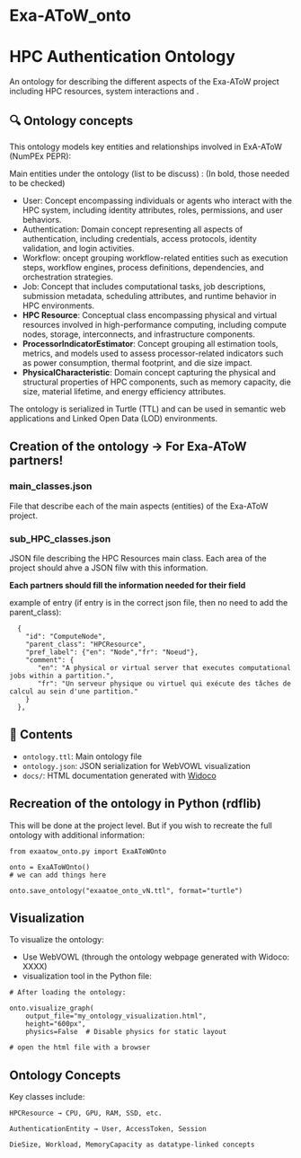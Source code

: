 # Exa-AToW_onto
# HPC Authentication Ontology

An ontology for describing the different aspects of the Exa-AToW project including HPC resources, system interactions and .

## 🔍 Ontology concepts

This ontology models key entities and relationships involved in ExA-AToW (NumPEx PEPR):

Main entities under the ontology (list to be discuss) :
(In bold, those needed to be checked)

- User: Concept encompassing individuals or agents who interact with the HPC system, including identity attributes, roles, permissions, and user behaviors.
- Authentication: Domain concept representing all aspects of authentication, including credentials, access protocols, identity validation, and login activities.
- Workflow: oncept grouping workflow-related entities such as execution steps, workflow engines, process definitions, dependencies, and orchestration strategies.
- Job: Concept that includes computational tasks, job descriptions, submission metadata, scheduling attributes, and runtime behavior in HPC environments.
- **HPC Resource**: Conceptual class encompassing physical and virtual resources involved in high-performance computing, including compute nodes, storage, interconnects, and infrastructure components.
- **ProcessorIndicatorEstimator**: Concept grouping all estimation tools, metrics, and models used to assess processor-related indicators such as power consumption, thermal footprint, and die size impact.
- **PhysicalCharacteristic**: Domain concept capturing the physical and structural properties of HPC components, such as memory capacity, die size, material lifetime, and energy efficiency attributes.


The ontology is serialized in Turtle (TTL) and can be used in semantic web applications and Linked Open Data (LOD) environments.

## Creation of the ontology -> For Exa-AToW partners! 
### main_classes.json
  File that describe each of the main aspects (entities) of the Exa-AToW project. 

### sub_HPC_classes.json
  JSON file describing the HPC Resources main class. 
  Each area of the project should ahve a JSON filw with this information.

  **Each partners should fill the information needed for their field**

example of entry (if entry is in the correct json file, then no need to add the parent_class):
```
  {
    "id": "ComputeNode",
    "parent_class": "HPCResource",
    "pref_label": {"en": "Node","fr": "Noeud"},
    "comment": {
       "en": "A physical or virtual server that executes computational jobs within a partition.",
       "fr": "Un serveur physique ou virtuel qui exécute des tâches de calcul au sein d'une partition."
    }
  },
```


## 📁 Contents

- `ontology.ttl`: Main ontology file
- `ontology.json`: JSON serialization for WebVOWL visualization
- `docs/`: HTML documentation generated with [Widoco](https://github.com/dgarijo/Widoco)

## Recreation of the ontology in Python (rdflib)
This will be done at the project level. But if you wish to recreate the full ontology with additional information:
```
from exaatow_onto.py import ExaAToWOnto

onto = ExaAToWOnto()
# we can add things here

onto.save_ontology("exaatoe_onto_vN.ttl", format="turtle")

```



## Visualization

To visualize the ontology:

- Use WebVOWL (through the ontology webpage generated with Widoco: XXXX)
- visualization tool in the Python file:
```
# After loading the ontology:

onto.visualize_graph(
    output_file="my_ontology_visualization.html",
    height="600px",
    physics=False  # Disable physics for static layout

# open the html file with a browser

```


## Ontology Concepts

Key classes include:

    HPCResource → CPU, GPU, RAM, SSD, etc.

    AuthenticationEntity → User, AccessToken, Session

    DieSize, Workload, MemoryCapacity as datatype-linked concepts



